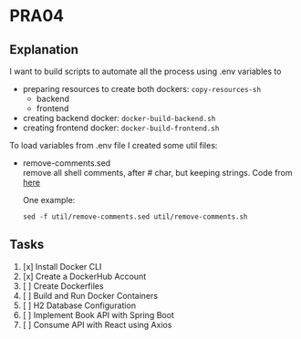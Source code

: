 # PRA04

## Explanation

I want to build scripts to automate all the process using .env variables to 
- preparing resources to create both dockers: `copy-resources-sh`
    - backend
    - frontend
- creating backend docker: `docker-build-backend.sh`
- creating frontend docker: `docker-build-frontend.sh`

To load variables from .env file I created some util files:
- remove-comments.sed  
    remove all shell comments, after # char, but keeping strings. Code from [here](https://sleeplessbeastie.eu/2012/11/07/how-to-remove-comments-from-a-shell-script/)
    
    One example:
    ```
    sed -f util/remove-comments.sed util/remove-comments.sh
    ```

## Tasks

1. [x] Install Docker CLI
2. [x] Create a DockerHub Account
3. [ ] Create Dockerfiles
4. [ ] Build and Run Docker Containers
5. [ ] H2 Database Configuration
6. [ ] Implement Book API with Spring Boot
7. [ ] Consume API with React using Axios

